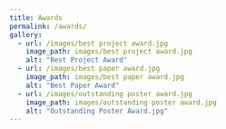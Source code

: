 ```yaml
---
title: Awards
permalink: /awards/
gallery:
  - url: /images/best project award.jpg
    image_path: images/best project award.jpg
    alt: "Best Project Award"
  - url: /images/best paper award.jpg
    image_path: images/best paper award.jpg
    alt: "Best Paper Award"
  - url: /images/outstanding poster award.jpg
    image_path: images/outstanding poster award.jpg
    alt: "Outstanding Poster Award.jpg"
---
```

